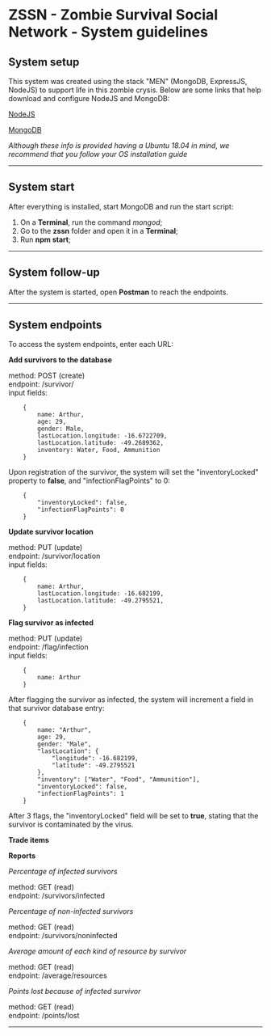 # ZSSN - Zombie Survival Social Network - System guidelines

## System setup 

This system was created using the stack "MEN" (MongoDB, ExpressJS, NodeJS) to support life in this zombie crysis. Below are some links that help download and configure NodeJS and MongoDB:

[NodeJS](https://nodejs.org/en/download/package-manager/#debian-and-ubuntu-based-linux-distributions)

[MongoDB](https://docs.mongodb.com/manual/tutorial/install-mongodb-on-ubuntu/)

*Although these info is provided having a Ubuntu 18.04 in mind, we recommend that you follow your OS installation guide*


---

## System start

After everything is installed, start MongoDB and run the start script:

1. On a **Terminal**, run the command *mongod*;
2. Go to the **zssn** folder and open it in a **Terminal**;
3. Run **npm start**;

---

## System follow-up

After the system is started, open **Postman** to reach the endpoints.

---

## System endpoints

To access the system endpoints, enter each URL:

**Add survivors to the database**

method: POST (create)  
endpoint: /survivor/  
input fields:  
```	
	{
		name: Arthur,
		age: 29,
		gender: Male,
		lastLocation.longitude: -16.6722709,
		lastLocation.latitude: -49.2689362,
		inventory: Water, Food, Ammunition
	}
```
Upon registration of the survivor, the system will set the "inventoryLocked" property to **false**, and "infectionFlagPoints" to 0:
```
	{
		"inventoryLocked": false,
		"infectionFlagPoints": 0
	}
```

**Update survivor location**

method: PUT (update)  
endpoint: /survivor/location  
input fields:  
```	
	{
		name: Arthur,
		lastLocation.longitude: -16.682199,
		lastLocation.latitude: -49.2795521,
	}
```

**Flag survivor as infected**

method: PUT (update)  
endpoint: /flag/infection  
input fields:  
```	
	{
		name: Arthur
	}
```

After flagging the survivor as infected, the system will increment a field in that survivor database entry:

```	
	{
		name: "Arthur",
		age: 29,
		gender: "Male",
		"lastLocation": {
			"longitude": -16.682199,
			"latitude": -49.2795521
		},
		"inventory": ["Water", "Food", "Ammunition"],
		"inventoryLocked": false,
		"infectionFlagPoints": 1
	}
```

After 3 flags, the "inventoryLocked" field will be set to **true**, stating that the survivor is contaminated by the virus.

**Trade items**

**Reports**

*Percentage of infected survivors*  

method: GET (read)  
endpoint: /survivors/infected


*Percentage of non-infected survivors*  

method: GET (read)  
endpoint: /survivors/noninfected  


*Average amount of each kind of resource by survivor*  

method: GET (read)  
endpoint: /average/resources  


*Points lost because of infected survivor*  

method: GET (read)  
endpoint: /points/lost  

---
